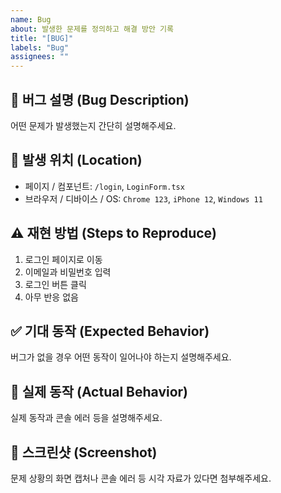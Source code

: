 ```yaml
---
name: Bug
about: 발생한 문제를 정의하고 해결 방안 기록
title: "[BUG]"
labels: "Bug"
assignees: ""
---
```


## 🐞 버그 설명 (Bug Description)
어떤 문제가 발생했는지 간단히 설명해주세요.

## 📍 발생 위치 (Location)
- 페이지 / 컴포넌트: `/login`, `LoginForm.tsx`
- 브라우저 / 디바이스 / OS: `Chrome 123`, `iPhone 12`, `Windows 11`

## ⚠ 재현 방법 (Steps to Reproduce)
1. 로그인 페이지로 이동
2. 이메일과 비밀번호 입력
3. 로그인 버튼 클릭
4. 아무 반응 없음

## ✅ 기대 동작 (Expected Behavior)
버그가 없을 경우 어떤 동작이 일어나야 하는지 설명해주세요.

## 🧪 실제 동작 (Actual Behavior)
실제 동작과 콘솔 에러 등을 설명해주세요.

## 📸 스크린샷 (Screenshot)
문제 상황의 화면 캡처나 콘솔 에러 등 시각 자료가 있다면 첨부해주세요.

